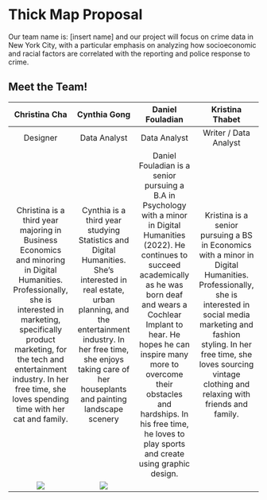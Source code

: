 # Thick Map Proposal

Our team name is: [insert name] and our project will focus on crime data in New York City, with a particular emphasis on analyzing how socioeconomic and racial factors are correlated with the reporting and police response to crime.

## Meet the Team!
| Christina Cha | Cynthia Gong | Daniel Fouladian | Kristina Thabet |
|:---:|:---:|:---:|:---:|
| Designer | Data Analyst | Data Analyst | Writer / Data Analyst |
| Christina is a third year majoring in Business Economics and minoring in Digital Humanities. Professionally, she is interested in marketing, specifically product marketing, for the tech and entertainment industry. In her free time, she loves spending time with her cat and family. | Cynthia is a third year studying Statistics and Digital Humanities. She’s interested in real estate, urban planning, and the entertainment industry. In her free time, she enjoys taking care of her houseplants and painting landscape scenery | Daniel Fouladian is a senior pursuing a B.A in Psychology with a minor in Digital Humanities (2022). He continues to succeed academically as he was born deaf and wears a Cochlear Implant to hear. He hopes he can inspire many more to overcome their obstacles and hardships. In his free time, he loves to play sports and create using graphic design. | Kristina is a senior pursuing a BS in Economics with a minor in Digital Humanities. Professionally, she is interested in social media marketing and fashion styling. In her free time, she loves sourcing vintage clothing and relaxing with friends and family. |
| ![](christina.png) |![](cynthia.png)|  |  |